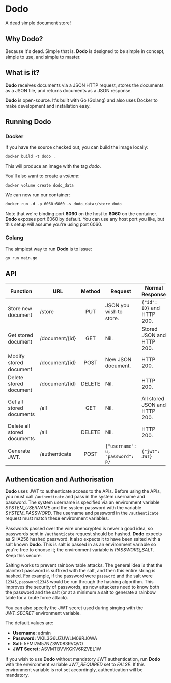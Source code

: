 # Dodo
A dead simple document store!

## Why Dodo?
Because it's dead. Simple that is. **Dodo** is designed to be simple in concept, simple to use, and simple to master.

## What is it?
**Dodo** receives documents via a JSON HTTP request, stores the documents as a JSON file, and returns documents as a JSON response.

**Dodo** is open-source. It's built with Go (Golang) and also uses Docker to make development and installation easy.

## Running Dodo
### Docker
If you have the source checked out, you can build the image locally:

```docker build -t dodo .```

This will produce an image with the tag _dodo_.

You'll also want to create a _volume_:

```docker volume create dodo_data```

We can now run our container:

```docker run -d -p 6060:6060 -v dodo_data:/store dodo```

Note that we're binding port **6060** on the host to **6060** on the container. **Dodo** exposes port 6060 by default. You can use any host port you like, but this setup will assume you're using port 6060.

### Golang
The simplest way to run **Dodo** is to issue:

```go run main.go```

## API

| Function                    | URL            | Method | Request                              | Normal Response                |
| --------------------------- | -------------- | :----: | ------------------------------------ | ------------------------------ |
| Store new document          | /store         |  PUT   | JSON you wish to store.              | ```{"id": ID}``` and HTTP 200. |
| Get stored document         | /document/{id} |  GET   | Nil.                                 | Stored JSON and HTTP 200.      |
| Modify stored document      | /document/{id} |  POST  | New JSON document.                   | HTTP 200.                      |
| Delete stored document      | /document/{id} | DELETE | Nil.                                 | HTTP 200.                      |
| Get all stored documents    | /all           |  GET   | Nil.                                 | All stored JSON and HTTP 200.  |
| Delete all stored documents | /all           | DELETE | Nil.                                 | HTTP 200.                      |
| Generate JWT.               | /authenticate  |  POST  | ```{"username": u, "password": p}``` | ```{"jwt": JWT}```             |

## Authentication and Authorisation

**Dodo** uses JWT to authenticate access to the APIs. Before using the APIs, you must call ```/authenticate``` and pass in the system username and password. The system username is specified via an environment variable *SYSTEM_USERNAME* and the system password with the variable *SYSTEM_PASSWORD*. The username and password in the ```/authenticate``` request must match these environment variables.

Passwords passed over the wire unencrypted is never a good idea, so passwords sent in ```/authenticate``` request should be hashed. **Dodo** expects as SHA256 hashed password. It also expects it to have been salted with a salt known **Dodo**. This is salt is passed in as an environment variable so you're free to choose it; the environment variable is *PASSWORD_SALT*. Keep this secure.

Salting works to prevent rainbow table attacks. The general idea is that the plaintext password is suffixed with the salt, and then this entire string is hashed. For example, if the password were ```password``` and the salt were ```12345```, ```password12345``` would be run through the hashing algorithm. This improves the security of passwords, as now attackers need to know both the password and the salt (or at a minimum a salt to generate a rainbow table for a brute force attack).

You can also specify the JWT secret used during singing with the *JWT_SECRET* environment variable.

The default values are:
- **Username:** admin
- **Password:** VKIL3G6UZUWLM09RJ0WA
- **Salt:** 5FMI7M57NZ3W083RVQVO
- **JWT Secret:** ASVMTBVVKGKV6RZVEL1W

If you wish to use **Dodo** without mandatory JWT authentication, run **Dodo** with the environment variable *JWT_REQUIRED* set to *FALSE*. If this environment variable is not set accordingly, authentication will be mandatory.